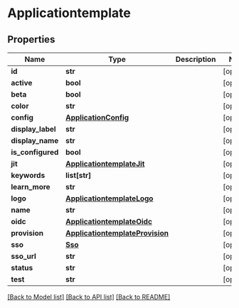 # Applicationtemplate

## Properties
Name | Type | Description | Notes
------------ | ------------- | ------------- | -------------
**id** | **str** |  | [optional] 
**active** | **bool** |  | [optional] 
**beta** | **bool** |  | [optional] 
**color** | **str** |  | [optional] 
**config** | [**ApplicationConfig**](ApplicationConfig.md) |  | [optional] 
**display_label** | **str** |  | [optional] 
**display_name** | **str** |  | [optional] 
**is_configured** | **bool** |  | [optional] 
**jit** | [**ApplicationtemplateJit**](ApplicationtemplateJit.md) |  | [optional] 
**keywords** | **list[str]** |  | [optional] 
**learn_more** | **str** |  | [optional] 
**logo** | [**ApplicationtemplateLogo**](ApplicationtemplateLogo.md) |  | [optional] 
**name** | **str** |  | [optional] 
**oidc** | [**ApplicationtemplateOidc**](ApplicationtemplateOidc.md) |  | [optional] 
**provision** | [**ApplicationtemplateProvision**](ApplicationtemplateProvision.md) |  | [optional] 
**sso** | [**Sso**](Sso.md) |  | [optional] 
**sso_url** | **str** |  | [optional] 
**status** | **str** |  | [optional] 
**test** | **str** |  | [optional] 

[[Back to Model list]](../README.md#documentation-for-models) [[Back to API list]](../README.md#documentation-for-api-endpoints) [[Back to README]](../README.md)

